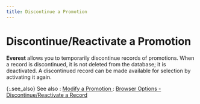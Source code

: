 ```yaml
---
title: Discontinue a Promotion
---
```


# Discontinue/Reactivate a Promotion


**Everest** allows you to temporarily  discontinue records of promotions. When a record is discontinued, it is  not deleted from the database; it is deactivated. A discontinued record  can be made available for selection by activating it again.


{:.see_also}
See also
: [Modify a Promotion  ]({{site.mi_baseurl}}/item-profile-details/item-pricing/promotions/modify_a_promotion.html)
: [Browser  Options - Discontinue/Reactivate a Record]({{site.wwe_chm}}/everest-client/ui/browsers/options/discontinue-reactivate-a-record/browser_options_-_discontinue_reactivate_a_record.html)
